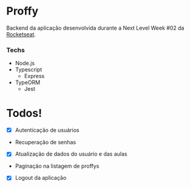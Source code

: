 # Proffy

Backend da aplicação desenvolvida durante a Next Level Week #02 da [Rocketseat](https://rocketseat.com.br/).

### Techs
  - Node.js
  - Typescript
	- Express
  - TypeORM
	- Jest

# Todos!
  - [x] Autenticação de usuários
  - Recuperação de senhas
  - [x] Atualização de dados do usuário e das aulas
  - Paginação na listagem de proffys
  - [x] Logout da aplicação